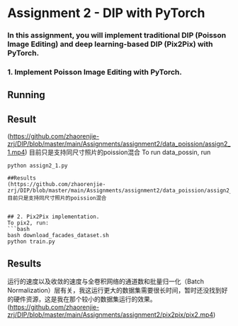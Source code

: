 # Assignment 2 - DIP with PyTorch

### In this assignment, you will implement traditional DIP (Poisson Image Editing) and deep learning-based DIP (Pix2Pix) with PyTorch.

### 1. Implement Poisson Image Editing with PyTorch.

## Running

## Result
(https://github.com/zhaorenjie-zrj/DIP/blob/master/main/Assignments/assignment2/data_poission/assign2_1.mp4)
目前只是支持同尺寸照片的poission混合
To run data_possin, run

```basic
python assign2_1.py
```
```
##Results
(https://github.com/zhaorenjie-zrj/DIP/blob/master/main/Assignments/assignment2/data_poission/assign2_1.mp4)
目前只是支持同尺寸照片的poission混合


## 2. Pix2Pix implementation.
To pix2, run:
```bash
bash download_facades_dataset.sh
python train.py
```
## Results
运行的速度以及收敛的速度与全卷积网络的通道数和批量归一化（Batch Normalization）层有关，我这运行更大的数据集需要很长时间，暂时还没找到好的硬件资源，这是我在那个较小的数据集运行的效果。
(https://github.com/zhaorenjie-zrj/DIP/blob/master/main/Assignments/assignment2/pix2pix/pix2.mp4)

